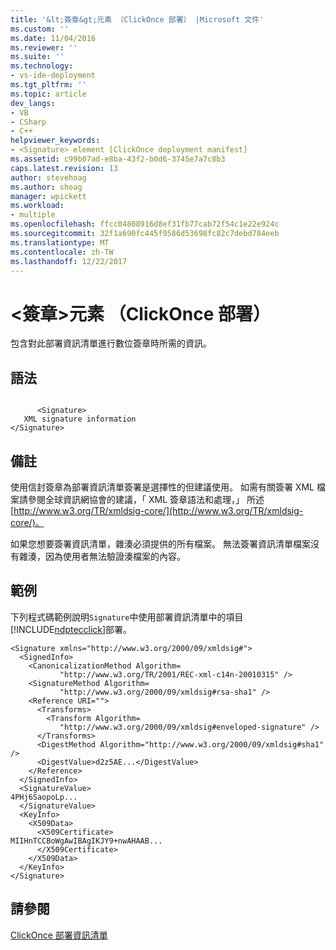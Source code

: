 ```yaml
---
title: '&lt;簽章&gt;元素 （ClickOnce 部署） |Microsoft 文件'
ms.custom: ''
ms.date: 11/04/2016
ms.reviewer: ''
ms.suite: ''
ms.technology:
- vs-ide-deployment
ms.tgt_pltfrm: ''
ms.topic: article
dev_langs:
- VB
- CSharp
- C++
helpviewer_keywords:
- <Signature> element [ClickOnce deployment manifest]
ms.assetid: c99b07ad-e8ba-43f2-b0d6-3745e7a7c8b3
caps.latest.revision: 13
author: stevehoag
ms.author: shoag
manager: wpickett
ms.workload:
- multiple
ms.openlocfilehash: ffcc04808916d8ef31fb77cab72f54c1e22e924c
ms.sourcegitcommit: 32f1a690fc445f9586d53698fc82c7debd784eeb
ms.translationtype: MT
ms.contentlocale: zh-TW
ms.lasthandoff: 12/22/2017
---
```

# <a name="ltsignaturegt-element-clickonce-deployment"></a>&lt;簽章&gt;元素 （ClickOnce 部署）
包含對此部署資訊清單進行數位簽章時所需的資訊。  
  
## <a name="syntax"></a>語法  
  
```  
  
      <Signature>   
   XML signature information   
</Signature>  
```  
  
## <a name="remarks"></a>備註  
 使用信封簽章為部署資訊清單簽署是選擇性的但建議使用。 如需有關簽署 XML 檔案請參閱全球資訊網協會的建議，「 XML 簽章語法和處理，」 所述[http://www.w3.org/TR/xmldsig-core/](http://www.w3.org/TR/xmldsig-core/)。  
  
 如果您想要簽署資訊清單，雜湊必須提供的所有檔案。 無法簽署資訊清單檔案沒有雜湊，因為使用者無法驗證湊檔案的內容。  
  
## <a name="example"></a>範例  
 下列程式碼範例說明`Signature`中使用部署資訊清單中的項目[!INCLUDE[ndptecclick](../deployment/includes/ndptecclick_md.md)]部署。  
  
```  
<Signature xmlns="http://www.w3.org/2000/09/xmldsig#">  
  <SignedInfo>  
    <CanonicalizationMethod Algorithm=  
           "http://www.w3.org/TR/2001/REC-xml-c14n-20010315" />  
    <SignatureMethod Algorithm=  
           "http://www.w3.org/2000/09/xmldsig#rsa-sha1" />  
    <Reference URI="">  
      <Transforms>  
        <Transform Algorithm=  
           "http://www.w3.org/2000/09/xmldsig#enveloped-signature" />  
      </Transforms>  
      <DigestMethod Algorithm="http://www.w3.org/2000/09/xmldsig#sha1" />  
      <DigestValue>d2z5AE...</DigestValue>  
    </Reference>  
  </SignedInfo>  
  <SignatureValue>  
4PHj6SaopoLp...  
  </SignatureValue>  
  <KeyInfo>  
    <X509Data>  
      <X509Certificate>  
MIIHnTCCBoWgAwIBAgIKJY9+nwAHAAB...  
      </X509Certificate>  
    </X509Data>  
  </KeyInfo>  
</Signature>  
```  
  
## <a name="see-also"></a>請參閱  
 [ClickOnce 部署資訊清單](../deployment/clickonce-deployment-manifest.md)